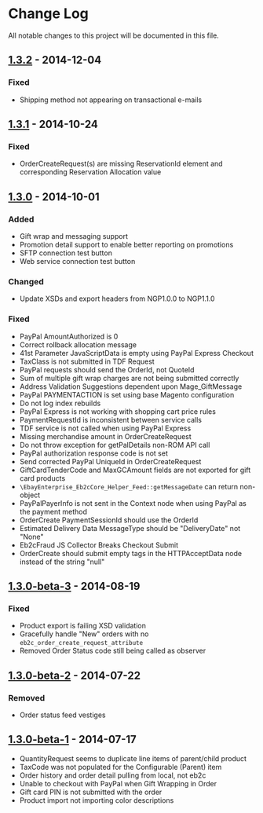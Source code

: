 # Change Log
All notable changes to this project will be documented in this file.

## [1.3.2] - 2014-12-04
### Fixed
- Shipping method not appearing on transactional e-mails

## [1.3.1] - 2014-10-24
### Fixed
- OrderCreateRequest(s) are missing ReservationId element and corresponding Reservation Allocation value

## [1.3.0] - 2014-10-01
### Added
- Gift wrap and messaging support
- Promotion detail support to enable better reporting on promotions
- SFTP connection test button
- Web service connection test button

### Changed
- Update XSDs and export headers from NGP1.0.0 to NGP1.1.0

### Fixed
- PayPal AmountAuthorized is 0
- Correct rollback allocation message
- 41st Parameter JavaScriptData is empty using PayPal Express Checkout
- TaxClass is not submitted in TDF Request
- PayPal requests should send the OrderId, not QuoteId
- Sum of multiple gift wrap charges are not being submitted correctly
- Address Validation Suggestions dependent upon Mage_GiftMessage
- PayPal PAYMENTACTION is set using base Magento configuration
- Do not log index rebuilds
- PayPal Express is not working with shopping cart price rules
- PaymentRequestId is inconsistent between service calls
- TDF service is not called when using PayPal Express
- Missing merchandise amount in OrderCreateRequest
- Do not throw exception for getPalDetails non-ROM API call
- PayPal authorization response code is not set
- Send corrected PayPal UniqueId in OrderCreateRequest
- GiftCardTenderCode and MaxGCAmount fields are not exported for gift card products
- `\EbayEnterprise_Eb2cCore_Helper_Feed::getMessageDate` can return non-object
- PayPalPayerInfo is not sent in the Context node when using PayPal as the payment method
- OrderCreate PaymentSessionId should use the OrderId
- Estimated Delivery Data MessageType should be "DeliveryDate" not "None"
- Eb2cFraud JS Collector Breaks Checkout Submit
- OrderCreate should submit empty tags in the HTTPAcceptData node instead of the string "null"

## [1.3.0-beta-3] - 2014-08-19
### Fixed
- Product export is failing XSD validation
- Gracefully handle "New" orders with no `eb2c_order_create_request_attribute`
- Removed Order Status code still being called as observer

## [1.3.0-beta-2] - 2014-07-22
### Removed
- Order status feed vestiges

## [1.3.0-beta-1] - 2014-07-17
- QuantityRequest seems to duplicate line items of parent/child product
- TaxCode was not populated for the Configurable (Parent) item
- Order history and order detail pulling from local, not eb2c
- Unable to checkout with PayPal when Gift Wrapping in Order
- Gift card PIN is not submitted with the order
- Product import not importing color descriptions

[1.3.2]: https://github.com/eBayEnterprise/magento-retail-order-management/compare/1.3.1...1.3.2
[1.3.1]: https://github.com/eBayEnterprise/magento-retail-order-management/compare/1.3.0...1.3.1
[1.3.0]: https://github.com/eBayEnterprise/magento-retail-order-management/compare/1.3.0...1.3.0-beta-3
[1.3.0-beta-3]: https://github.com/eBayEnterprise/magento-retail-order-management/compare/1.3.0-beta-3...1.3.0-beta-2
[1.3.0-beta-2]: https://github.com/eBayEnterprise/magento-retail-order-management/compare/1.3.0-beta-2...1.3.0-beta-1
[1.3.0-beta-1]: https://github.com/eBayEnterprise/magento-retail-order-management/compare/1.3.0-beta-1...1.3.0-alpha-14

